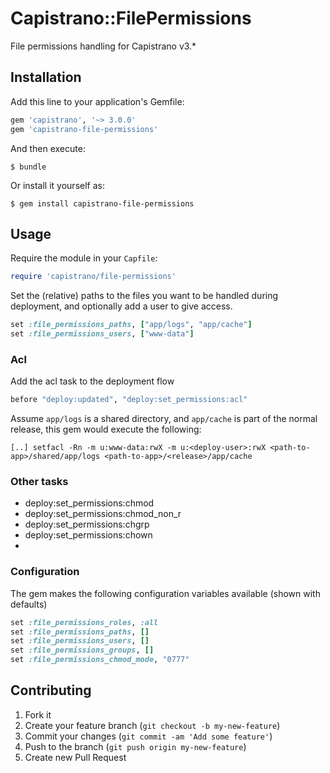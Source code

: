 # Capistrano::FilePermissions

File permissions handling for Capistrano v3.*

## Installation

Add this line to your application's Gemfile:

```ruby
gem 'capistrano', '~> 3.0.0'
gem 'capistrano-file-permissions'
```

And then execute:

    $ bundle

Or install it yourself as:

    $ gem install capistrano-file-permissions

## Usage

Require the module in your `Capfile`:

```ruby
require 'capistrano/file-permissions'
```

Set the (relative) paths to the files you want to be handled during deployment,
and optionally add a user to give access.

```ruby
set :file_permissions_paths, ["app/logs", "app/cache"]
set :file_permissions_users, ["www-data"]
```

### Acl

Add the acl task to the deployment flow

```ruby
before "deploy:updated", "deploy:set_permissions:acl"
```

Assume `app/logs` is a shared directory, and `app/cache` is part of the normal
release, this gem would execute the following:

```
[..] setfacl -Rn -m u:www-data:rwX -m u:<deploy-user>:rwX <path-to-app>/shared/app/logs <path-to-app>/<release>/app/cache
```

### Other tasks
* deploy:set_permissions:chmod
* deploy:set_permissions:chmod_non_r
* deploy:set_permissions:chgrp
* deploy:set_permissions:chown
*
### Configuration

The gem makes the following configuration variables available (shown with defaults)

```ruby
set :file_permissions_roles, :all
set :file_permissions_paths, []
set :file_permissions_users, []
set :file_permissions_groups, []
set :file_permissions_chmod_mode, "0777"
```

## Contributing

1. Fork it
2. Create your feature branch (`git checkout -b my-new-feature`)
3. Commit your changes (`git commit -am 'Add some feature'`)
4. Push to the branch (`git push origin my-new-feature`)
5. Create new Pull Request
